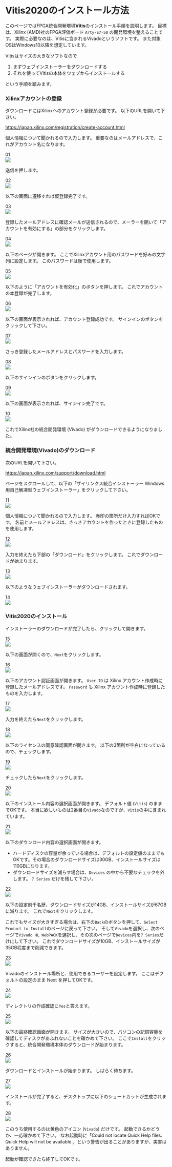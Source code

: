 # Vitis2020のインストール方法

このページではFPGA統合開発環境**Vitis**のインストール手順を説明します。
目標は、Xilinx (AMD)社のFPGA評価ボード `Arty-S7-50` の開発環境を整えることです。
実際に必要なのは、Vitisに含まれるVivadoというソフトです。
また対象OSはWindows10以降を想定しています。

Vitisはサイズの大きなソフトなので

1. まずウェブインストーラーをダウンロードする
2. それを使ってVitisの本体をウェブからインストールする

という手順を踏みます。

### Xilinxアカウントの登録

ダウンロードにはXilinxへのアカウント登録が必要です。
以下のURLを開いて下さい。

<https://japan.xilinx.com/registration/create-account.html>

個人情報について聞かれるので入力します。
重要なのはメールアドレスで、これがアカウント名になります。

01  
![ ](001.png)

送信を押します。

02  
![ ](002.png)

以下の画面に遷移すれば仮登録完了です。

03  
![ ](003.png)

登録したメールアドレスに確認メールが送信されるので、メーラーを開いて「アカウントを有効にする」の部分をクリックします。

04  
![ ](004.png)

以下のページが開きます。
ここでXilinxアカウント用のパスワードを好みの文字列に設定します。
このパスワードは後で使用します。

05  
![ ](005.png)

以下のように「アカウントを有効化」のボタンを押します。
これでアカウントの本登録が完了します。

06  
![ ](006.png)

以下の画面が表示されれば、アカウント登録成功です。
サインインのボタンをクリックして下さい。

07  
![ ](007.png)

さっき登録したメールアドレスとパスワードを入力します。

08  
![ ](008.png)

以下のサインインのボタンをクリックします。

09  
![ ](009.png)

以下の画面が表示されれば、サインイン完了です。

10  
![ ](010.png)

これでXilinx社の統合開発環境 (Vivado) がダウンロードできるようになりました。

### 統合開発環境(Vivado)のダウンロード

次のURLを開いて下さい。

<https://japan.xilinx.com/support/download.html>

ページをスクロールして、以下の「ザイリンクス統合インストーラー Windows用自己解凍型ウェブインストーラー」をクリックして下さい。

11  
![ ](011.png)

個人情報について聞かれるので入力します。
赤印の箇所だけ入力すればOKです。
名前とメールアドレスは、さっきアカウントを作ったときに登録したものを使用します。

12  
![ ](012.png)

入力を終えたら下部の「ダウンロード」をクリックします。
これでダウンロードが始まります。

13  
![ ](013.png)

以下のようなウェブインストーラーがダウンロードされます。

14  
![ ](014.png)

### Vitis2020のインストール

インストーラーのダウンロードが完了したら、クリックして開きます。

15  
![ ](015.png)

以下の画面が開くので、`Next`をクリックします。

16  
![ ](016.png)

以下のアカウント認証画面が開きます。
`User ID` は Xilinx アカウント作成時に登録したメールアドレスです。
`Password` も Xilinx アカウント作成時に登録したものを入力します。

17  
![ ](017.png)

入力を終えたら`Next`をクリックします。

18  
![ ](018.png)

以下のライセンスの同意確認画面が開きます。
以下の3箇所が空白になっているので、チェックします。

19  
![ ](019.png)

チェックしたら`Next`をクリックします。

20  
![ ](020.png)

以下のインストール内容の選択画面が開きます。
デフォルト値 (`Vitis`) のままでOKです。
本当に欲しいものは2番目の`Vivado`なのですが、`Vitis`の中に含まれています。

21  
![ ](021.png)

以下のダウンロード内容の選択画面が開きます。

* ハードディスクの容量が余っている場合は、デフォルトの設定値のままでもOKです。その場合のダウンロードサイズは30GB、インストールサイズは110GBになります。
* ダウンロードサイズを減らす場合は、`Devices` の中から不要なチェックを外します。 `7 Series` だけを残して下さい。

22  
![ ](022.png)

以下の設定前千名歴、ダウンロードサイズが14GB、インストールサイズが67GBに減ります。
これで`Next`をクリックします。

これでもサイズが大きすぎる場合は、右下の`Back`のボタンを押して、`Select Product to Install`のページに戻って下さい。
そして`Vivado`を選択し、次のページで`Vivado HL WebPACK`を選択し、その次のページで`Devices`内を`7 Series`だけにして下さい。
これでダウンロードサイズが10GB、インストールサイズが35GB程度まで削減できます。

23  
![ ](023.png)

Vivadoのインストール場所と、使用できるユーザーを設定します。
ここはデフォルトの設定のまま Next を押してOKです。

24  
![ ](024.png)

ディレクトリの作成確認に`Yes`と答えます。

25  
![ ](025.png)

以下の最終確認画面が開きます。
サイズが大きいので、パソコンの記憶容量を確認してディスクがあふれないことを確かめて下さい。
ここで`Install`をクリックすると、統合開発環境本体のダウンロードが始まります。

26  
![ ](026.png)

ダウンロードとインストールが始まります。
しばらく待ちます。

27  
![ ](027.png)

インストールが完了すると、デスクトップに以下のショートカットが生成されます。

28  
![ ](028.png)

このうち使用するのは黄色のアイコン (`Vivado`) だけです。
起動できるかどうか、一応確かめて下さい。
なお起動時に「Could not locate Quick Help files. Quick Help will not be available.」という警告が出ることがありますが、実害はありません。

起動が確認できたら終了してOKです。
